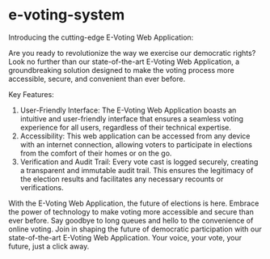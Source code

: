 # e-voting-system
Introducing the cutting-edge E-Voting Web Application:


Are you ready to revolutionize the way we exercise our democratic rights? Look no further than our state-of-the-art E-Voting Web Application, a groundbreaking solution designed to make the voting process more accessible, secure, and convenient than ever before.

Key Features:


1. User-Friendly Interface: The E-Voting Web Application boasts an intuitive and user-friendly interface that ensures a seamless voting experience for all users, regardless of their technical expertise.
2. Accessibility: This web application can be accessed from any device with an internet connection, allowing voters to participate in elections from the comfort of their homes or on the go.
3. Verification and Audit Trail: Every vote cast is logged securely, creating a transparent and immutable audit trail. This ensures the legitimacy of the election results and facilitates any necessary recounts or verifications.



With the E-Voting Web Application, the future of elections is here. 
Embrace the power of technology to make voting more accessible and secure than ever before. 
Say goodbye to long queues and hello to the convenience of online voting. 
Join in shaping the future of democratic participation with our state-of-the-art E-Voting Web Application. 
Your voice, your vote, your future, just a click away.
